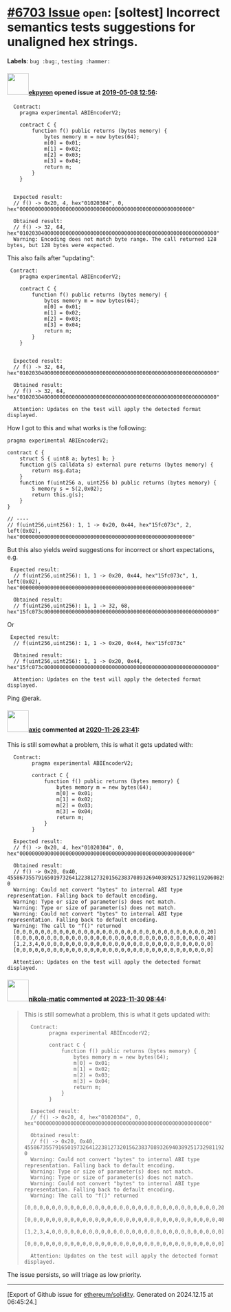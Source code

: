 # [\#6703 Issue](https://github.com/ethereum/solidity/issues/6703) `open`: [soltest] Incorrect semantics tests suggestions for unaligned hex strings.
**Labels**: `bug :bug:`, `testing :hammer:`


#### <img src="https://avatars.githubusercontent.com/u/1347491?v=4" width="50">[ekpyron](https://github.com/ekpyron) opened issue at [2019-05-08 12:56](https://github.com/ethereum/solidity/issues/6703):

```
  Contract:
    pragma experimental ABIEncoderV2;
    
    contract C {
        function f() public returns (bytes memory) {
            bytes memory m = new bytes(64);
            m[0] = 0x01;
            m[1] = 0x02;
            m[2] = 0x03;
            m[3] = 0x04;
            return m;
        }
    }
    

  Expected result:
  // f() -> 0x20, 4, hex"01020304", 0, hex"00000000000000000000000000000000000000000000000000000000"

  Obtained result:
  // f() -> 32, 64, hex"0102030400000000000000000000000000000000000000000000000000000000"
  Warning: Encoding does not match byte range. The call returned 128 bytes, but 128 bytes were expected.
```

This also fails after "updating":
```
 Contract:
    pragma experimental ABIEncoderV2;
    
    contract C {
        function f() public returns (bytes memory) {
            bytes memory m = new bytes(64);
            m[0] = 0x01;
            m[1] = 0x02;
            m[2] = 0x03;
            m[3] = 0x04;
            return m;
        }
    }
    

  Expected result:
  // f() -> 32, 64, hex"0102030400000000000000000000000000000000000000000000000000000000"

  Obtained result:
  // f() -> 32, 64, hex"0102030400000000000000000000000000000000000000000000000000000000"
  
  Attention: Updates on the test will apply the detected format displayed.
```

How I got to this and what works is the following:
```
pragma experimental ABIEncoderV2;

contract C {
    struct S { uint8 a; bytes1 b; }
    function g(S calldata s) external pure returns (bytes memory) {
        return msg.data;
    }
	function f(uint256 a, uint256 b) public returns (bytes memory) {
		S memory s = S(2,0x02);
		return this.g(s);
	}
}

// ----
// f(uint256,uint256): 1, 1 -> 0x20, 0x44, hex"15fc073c", 2, left(0x02), hex"00000000000000000000000000000000000000000000000000000000"
```
But this also yields weird suggestions for incorrect or short expectations, e.g.
```
 Expected result:
  // f(uint256,uint256): 1, 1 -> 0x20, 0x44, hex"15fc073c", 1, left(0x02), hex"00000000000000000000000000000000000000000000000000000000"

  Obtained result:
  // f(uint256,uint256): 1, 1 -> 32, 68, hex"15fc073c00000000000000000000000000000000000000000000000000000000"
```
Or

```
 Expected result:
  // f(uint256,uint256): 1, 1 -> 0x20, 0x44, hex"15fc073c"

  Obtained result:
  // f(uint256,uint256): 1, 1 -> 0x20, 0x44, hex"15fc073c00000000000000000000000000000000000000000000000000000000"
  
  Attention: Updates on the test will apply the detected format displayed.
```

Ping @erak.

#### <img src="https://avatars.githubusercontent.com/u/20340?v=4" width="50">[axic](https://github.com/axic) commented at [2020-11-26 23:41](https://github.com/ethereum/solidity/issues/6703#issuecomment-734508480):

This is still somewhat a problem, this is what it gets updated with:
```
  Contract:
        pragma experimental ABIEncoderV2;
        
        contract C {
            function f() public returns (bytes memory) {
                bytes memory m = new bytes(64);
                m[0] = 0x01;
                m[1] = 0x02;
                m[2] = 0x03;
                m[3] = 0x04;
                return m;
            }
        }

  Expected result:
  // f() -> 0x20, 4, hex"01020304", 0, hex"00000000000000000000000000000000000000000000000000000000"

  Obtained result:
  // f() -> 0x20, 0x40, 455867355791650197326412238127320156238370893269403892517329811920608296960, 0
  Warning: Could not convert "bytes" to internal ABI type representation. Falling back to default encoding.
  Warning: Type or size of parameter(s) does not match.
  Warning: Type or size of parameter(s) does not match.
  Warning: Could not convert "bytes" to internal ABI type representation. Falling back to default encoding.
  Warning: The call to "f()" returned 
  [0,0,0,0,0,0,0,0,0,0,0,0,0,0,0,0,0,0,0,0,0,0,0,0,0,0,0,0,0,0,0,20]
  [0,0,0,0,0,0,0,0,0,0,0,0,0,0,0,0,0,0,0,0,0,0,0,0,0,0,0,0,0,0,0,40]
  [1,2,3,4,0,0,0,0,0,0,0,0,0,0,0,0,0,0,0,0,0,0,0,0,0,0,0,0,0,0,0,0]
  [0,0,0,0,0,0,0,0,0,0,0,0,0,0,0,0,0,0,0,0,0,0,0,0,0,0,0,0,0,0,0,0]
  
  Attention: Updates on the test will apply the detected format displayed.
```

#### <img src="https://avatars.githubusercontent.com/u/4415530?u=dc3db70e8fbd03f92ca81ee173d57774ce61084d&v=4" width="50">[nikola-matic](https://github.com/nikola-matic) commented at [2023-11-30 08:44](https://github.com/ethereum/solidity/issues/6703#issuecomment-1833329369):

> This is still somewhat a problem, this is what it gets updated with:
> 
> ```
>   Contract:
>         pragma experimental ABIEncoderV2;
>         
>         contract C {
>             function f() public returns (bytes memory) {
>                 bytes memory m = new bytes(64);
>                 m[0] = 0x01;
>                 m[1] = 0x02;
>                 m[2] = 0x03;
>                 m[3] = 0x04;
>                 return m;
>             }
>         }
> 
>   Expected result:
>   // f() -> 0x20, 4, hex"01020304", 0, hex"00000000000000000000000000000000000000000000000000000000"
> 
>   Obtained result:
>   // f() -> 0x20, 0x40, 455867355791650197326412238127320156238370893269403892517329811920608296960, 0
>   Warning: Could not convert "bytes" to internal ABI type representation. Falling back to default encoding.
>   Warning: Type or size of parameter(s) does not match.
>   Warning: Type or size of parameter(s) does not match.
>   Warning: Could not convert "bytes" to internal ABI type representation. Falling back to default encoding.
>   Warning: The call to "f()" returned 
>   [0,0,0,0,0,0,0,0,0,0,0,0,0,0,0,0,0,0,0,0,0,0,0,0,0,0,0,0,0,0,0,20]
>   [0,0,0,0,0,0,0,0,0,0,0,0,0,0,0,0,0,0,0,0,0,0,0,0,0,0,0,0,0,0,0,40]
>   [1,2,3,4,0,0,0,0,0,0,0,0,0,0,0,0,0,0,0,0,0,0,0,0,0,0,0,0,0,0,0,0]
>   [0,0,0,0,0,0,0,0,0,0,0,0,0,0,0,0,0,0,0,0,0,0,0,0,0,0,0,0,0,0,0,0]
>   
>   Attention: Updates on the test will apply the detected format displayed.
> ```

The issue persists, so will triage as low priority.


-------------------------------------------------------------------------------



[Export of Github issue for [ethereum/solidity](https://github.com/ethereum/solidity). Generated on 2024.12.15 at 06:45:24.]
